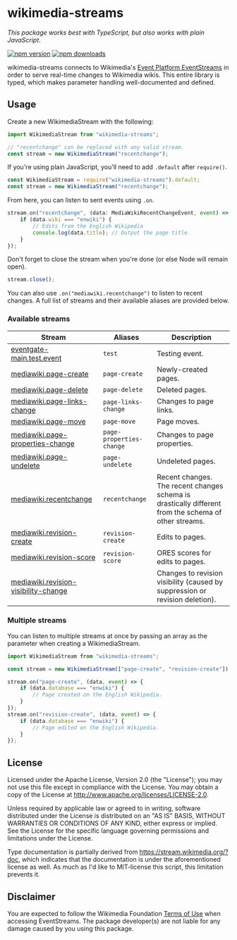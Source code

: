 # wikimedia-streams
*This package works best with TypeScript, but also works with plain JavaScript.*

[![npm version](https://img.shields.io/npm/v/wikimedia-streams.svg?style=flat-square)](https://www.npmjs.org/package/wikimedia-streams)
[![npm downloads](https://img.shields.io/npm/dm/wikimedia-streams.svg?style=flat-square)](http://npm-stat.com/charts.html?package=wikimedia-streams)

wikimedia-streams connects to Wikimedia's [Event Platform EventStreams](https://wikitech.wikimedia.org/wiki/Event_Platform/EventStreams) in order to serve real-time changes to Wikimedia wikis. This entire library is typed, which makes parameter handling well-documented and defined.

## Usage
Create a new WikimediaStream with the following:

```ts
import WikimediaStream from "wikimedia-streams";

// "recentchange" can be replaced with any valid stream. 
const stream = new WikimediaStream("recentchange");
```

If you're using plain JavaScript, you'll need to add `.default` after `require()`.
```ts
const WikimediaStream = require("wikimedia-streams").default;
const stream = new WikimediaStream("recentchange");
```

From here, you can listen to sent events using `.on`.

```ts
stream.on("recentchange", (data: MediaWikiRecentChangeEvent, event) => {
    if (data.wiki === "enwiki") {
        // Edits from the English Wikipedia
        console.log(data.title); // Output the page title.
    }
});
```

Don't forget to close the stream when you're done (or else Node will remain open).

```ts
stream.close();
```

You can also use `.on("mediawiki.recentchange")` to listen to recent changes. A full list of streams and their available aliases are provided below.

### Available streams

| **Stream** | **Aliases** | **Description** |
|------------|-------------|-----------------|
| [eventgate-main.test.event](https://stream.wikimedia.org/v2/stream/eventgate-main.test.event) | `test` | Testing event. |
| [mediawiki.page-create](https://stream.wikimedia.org/v2/stream/mediawiki.page-create) | `page-create` | Newly-created pages. |
| [mediawiki.page-delete](https://stream.wikimedia.org/v2/stream/mediawiki.page-delete) | `page-delete` | Deleted pages. |
| [mediawiki.page-links-change](https://stream.wikimedia.org/v2/stream/mediawiki.page-links-change) | `page-links-change` | Changes to page links. |
| [mediawiki.page-move](https://stream.wikimedia.org/v2/stream/mediawiki.page-move) | `page-move` | Page moves. | 
| [mediawiki.page-properties-change](https://stream.wikimedia.org/v2/stream/mediawiki.page-properties-change) | `page-properties-change` | Changes to page properties. |
| [mediawiki.page-undelete](https://stream.wikimedia.org/v2/stream/mediawiki.page-undelete) | `page-undelete` | Undeleted pages. | 
| [mediawiki.recentchange](https://stream.wikimedia.org/v2/stream/mediawiki.recentchange) | `recentchange` | Recent changes. The recent changes schema is drastically different from the schema of other streams. |
| [mediawiki.revision-create](https://stream.wikimedia.org/v2/stream/mediawiki.revision-create) | `revision-create` | Edits to pages. |
| [mediawiki.revision-score](https://stream.wikimedia.org/v2/stream/mediawiki.revision-score) | `revision-score` | ORES scores for edits to pages. |
| [mediawiki.revision-visibility-change](https://stream.wikimedia.org/v2/stream/mediawiki.revision-visibility-change) | | Changes to revision visibility (caused by suppression or revision deletion). |

### Multiple streams
You can listen to multiple streams at once by passing an array as the parameter when creating a WikimediaStream.

```ts
import WikimediaStream from "wikimedia-streams";

const stream = new WikimediaStream(["page-create", "revision-create"]);

stream.on("page-create", (data, event) => {
    if (data.database === "enwiki") {
        // Page created on the English Wikipedia.
    }
});
stream.on("revision-create", (data, event) => {
    if (data.database === "enwiki") {
        // Page edited on the English Wikipedia.
    }
});
```

## License

Licensed under the Apache License, Version 2.0 (the "License");
you may not use this file except in compliance with the License.
You may obtain a copy of the License at http://www.apache.org/licenses/LICENSE-2.0.

Unless required by applicable law or agreed to in writing, software
distributed under the License is distributed on an "AS IS" BASIS,
WITHOUT WARRANTIES OR CONDITIONS OF ANY KIND, either express or implied.
See the License for the specific language governing permissions and
limitations under the License.

Type documentation is partially derived from https://stream.wikimedia.org/?doc, which indicates that the documentation is under the aforementioned license as well. As much as I'd like to MIT-license this script, this limitation prevents it.

## Disclaimer
You are expected to follow the Wikimedia Foundation [Terms of Use](https://foundation.wikimedia.org/wiki/Terms_of_Use) when accessing EventStreams. The package developer(s) are not liable for any damage caused by you using this package.
